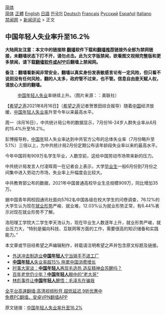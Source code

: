 <!-- 面包屑导航 --> <div class="breadcrumb"><!-- GTranslate: https://gtranslate.io/ -->  <div class="switcher notranslate">  <div class="selected">  <a href="#" onclick="return false;"> 简体</a>  </div>  <div class="option">  <a href="https://www.bannedbook.org" onclick="doGTranslate('zh-CN|zh-CN');jQuery('div.switcher div.selected a').html(jQuery(this).html());return false;" title="简体中文" class="nturl selected"> 简体</a>  <a href="https://www.bannedbook.org/zh-tw/" onclick="doGTranslate('zh-CN|zh-TW');jQuery('div.switcher div.selected a').html(jQuery(this).html());return false;" title="繁體中文" class="nturl"> 正體</a>  <a href="https://www.bannedbook.org/en/" onclick="doGTranslate('zh-CN|en');jQuery('div.switcher div.selected a').html(jQuery(this).html());return false;" title="English" class="nturl"> English</a>  <a href="https://www.bannedbook.org/ja/" onclick="doGTranslate('zh-CN|ja');jQuery('div.switcher div.selected a').html(jQuery(this).html());return false;" title="日本語" class="nturl"> 日語</a>  <a href="https://www.bannedbook.org/ko/" onclick="doGTranslate('zh-CN|ko');jQuery('div.switcher div.selected a').html(jQuery(this).html());return false;" title="한국어" class="nturl"> 한국어</a>  <a href="https://www.bannedbook.org/de/" onclick="doGTranslate('zh-CN|de');jQuery('div.switcher div.selected a').html(jQuery(this).html());return false;" title="Deutsch" class="nturl"> Deutsch</a>  <a href="https://www.bannedbook.org/fr/" onclick="doGTranslate('zh-CN|fr');jQuery('div.switcher div.selected a').html(jQuery(this).html());return false;" title="Français" class="nturl"> Français</a>  <a href="https://www.bannedbook.org/ru/" onclick="doGTranslate('zh-CN|ru');jQuery('div.switcher div.selected a').html(jQuery(this).html());return false;" title="Русский" class="nturl"> Русский</a>  <a href="https://www.bannedbook.org/es/" onclick="doGTranslate('zh-CN|es');jQuery('div.switcher div.selected a').html(jQuery(this).html());return false;" title="Español" class="nturl"> Español</a>  <a href="https://www.bannedbook.org/it/" onclick="doGTranslate('zh-CN|it');jQuery('div.switcher div.selected a').html(jQuery(this).html());return false;" title="Italiano" class="nturl"> Italiano</a>  </div>  </div>      <div class='breadcrumb-sub'><!-- Breadcrumb NavXT 6.3.0 --> <a href="https://www.bannedbook.org/" class="home">禁闻网</a> &gt; <a href="https://www.bannedbook.org/bnews/comments/" class="category">新闻评论</a> &gt; 正文</div></div><h2>中国年轻人失业率升至16.2％</h2> <p class="notice"><b>大陆网友注意：本文中的链接除 <a href="https://github.com/bannedbook/fanqiang" >翻墙</a>软件下载和<a href="https://github.com/killgcd/justmysocks/blob/master/README.md">翻墙推荐</a>链接外全部为禁网链接，未翻墙状态下打不开，请勿点击。此为文字版禁闻，欲看图文视频完整版和更多禁闻，请下载<a href="https://github.com/bannedbook/fanqiang">翻墙软件或APP</a>后翻墙上禁闻网。</p><p>备注：翻墙看新闻非常安全，翻墙以真实身份发表敏感言论有一定风险，但只看不说则没有任何风险，翻的人太多，政府管不过来，也不管。信息自由是天赋人权，请放心大胆的翻墙。</b></p>  <div class="entry"> <figure> <p><figcaption><a href="https://www.bannedbook.org/bnews/tag/%E4%B8%AD%E5%9B%BD/" class="st_tag internal_tag" rel="tag" title="标签 中国 下的日志">中国</a><a href="https://www.bannedbook.org/bnews/tag/%e5%b9%b4%e8%bd%bb%e4%ba%ba/" class="st_tag internal_tag" rel="tag" title="标签 年轻人 下的日志">年轻人</a><a href="https://www.bannedbook.org/bnews/tag/%E5%A4%B1%E4%B8%9A/" class="st_tag internal_tag" rel="tag" title="标签 失业 下的日志">失业</a>率继续上升。（图片来源：：美联社）</figcaption></figure> <p>【<span class='wp_keywordlink_affiliate'><a href="https://www.soundofhope.org" title="希望之声" target="_blank">希望之声</a></span>2021年8月16日】（<a href="https://www.bannedbook.org/bnews/tag/%e5%b8%8c%e6%9c%9b%e4%b9%8b%e5%a3%b0/" class="st_tag internal_tag" rel="tag" title="标签 希望之声 下的日志">希望之声</a>记者贺景田综合报导）随着<span class='wp_keywordlink_affiliate'><a href="https://www.bannedbook.org/" title="中国" target="_blank">中国</a></span>经济放缓，<a href="https://www.bannedbook.org/bnews/tag/%E4%B8%AD%E5%9B%BD%E5%B9%B4%E8%BD%BB%E4%BA%BA/" class="st_tag internal_tag" rel="tag" title="标签 中国年轻人 下的日志">中国年轻人</a><a href="https://www.bannedbook.org/bnews/tag/%E5%A4%B1%E4%B8%9A%E7%8E%87/" class="st_tag internal_tag" rel="tag" title="标签 失业率 下的日志">失业率</a>升至今年以来最高水平。</p> <p>周一（8月16日），中共统计局公布的数据显示，7月份16-24岁人群失业率从6月的15.4%升至16.2%。</p>  <p>彭博报导称，<a href="https://www.bannedbook.org/bnews/tag/%E4%B8%AD%E5%9B%BD%E5%B9%B4/" class="st_tag internal_tag" rel="tag" title="标签 中国年 下的日志">中国年</a>轻人失业率达到中共官方公布的总体失业率（7月份略升至5.1%）三倍以上，为中共统计局2月份定期公布该年龄段失业率以来的最高水平。</p> <p>今年中国将有909万名学生毕业，人数空前，这给中国劳动市场带来新的压力。</p>  <p>中共统计局发言人付凌晖周一在记者会上表示，大学<a href="https://www.bannedbook.org/bnews/tag/%E6%AF%95%E4%B8%9A%E7%94%9F/" class="st_tag internal_tag" rel="tag" title="标签 毕业生 下的日志">毕业生</a>一般6月份到7月份之间集中进入劳动力市场，失业率上升幅度会比较大。</p> <p>中共教育部公布的数据，2021年中国普通高校毕业生总规模909万，同比增加35万。</p>  <p>据中国青年网校园通讯社面向5762名中国各级在校大学生的问卷调查，76.12%的大学生认为现在<a href="https://www.bannedbook.org/bnews/tag/%E5%B0%B1%E4%B8%9A%E5%BD%A2%E5%8A%BF/" class="st_tag internal_tag" rel="tag" title="标签 就业形势 下的日志">就业形势</a>严峻、就业难，12.03%认为就业形势正常，有6.44%表示对现在就业形势不了解。</p> <p>洛阳理工学院大二学生李天浩认为，现在毕业生人数逐年上升，就业形势严峻，就业压力大，“特别是偏向科技、互联网等方面的工作，需要很高的知识储备和实践能力。”</p>  <p>本文章或节目经希望之声编辑制作，转载请注明希望之声并包含原文标题及链接。 </p> <ul class='op-related-articles' title='相关阅读'> <li><a href='https://www.bannedbook.org/bnews/baitai/20210806/1601619.html' target='_blank'>外送冲击制造业<b>中国年轻人</b>宁当骑手不进工厂</a></li> <li><a href='https://www.bannedbook.org/bnews/comments/20210728/1595361.html' target='_blank'><b>中国年轻人</b>失业率超15% 拖累中国消费增长</a></li> <li><a href='https://www.bannedbook.org/bnews/comments/20210715/1587858.html' target='_blank'>时事大家谈：<b>中国年轻人</b>再现毛选热 造反精神会苏醒吗？</a></li> <li><a href='https://www.bannedbook.org/bnews/ssgc/20210701/1577854.html' target='_blank'>百年老党仍少年？<b>中国年轻人</b>眼中的“老大哥”</a></li> <li><a href='https://www.bannedbook.org/bnews/cnnews/20210628/1575960.html' target='_blank'>林彪事件让<b>中国年轻人</b>醒悟：毛泽东在骗我</a></li> </ul> <p class="texttj"> <a href="https://github.com/bannedbook/fanqiang/wiki/V2ray%E6%9C%BA%E5%9C%BA" target="_blank">全平台高速翻墙:高清视频秒开,超低延迟,9折优惠中</a><br/> <a href="https://github.com/bannedbook/fanqiang/wiki/%E7%A6%81%E9%97%BB%E7%BD%91%E5%AE%89%E5%8D%93%E7%BF%BB%E5%A2%99%E6%96%B0%E9%97%BBAPP" target="_blank">免费PC翻墙、安卓VPN翻墙APP</a></p><p>原文链接：<a class="src_link"  href="https://www.soundofhope.org/post/535937" target="_blank">中国年轻人失业率升至16.2%</a></p><a name='sharetosocial'></a>  <div style="margin-bottom:5px;padding-bottom:5px;clear:both"> <div id="archive-pix-1" class="banner-ads"> <!-- AuctionX Display platform tag START --> <div id="26318x728x90x621x_ADSLOT2" clicktrack="%%CLICK_URL_ESC%%"></div> <!-- AuctionX Display platform tag END --> </div> <div id="archive-pix-2" class="banner-ads"> <!-- AuctionX Display platform tag START --> <div id="26315x300x250x621x_ADSLOT2" clicktrack="%%CLICK_URL_ESC%%"></div> <!-- AuctionX Display platform tag END --> </div> </div>  <div id="archive-pix-1" class="banner-ads"> <!-- AuctionX Display platform tag START --> <div id="26318x728x90x621x_ADSLOT3" clicktrack="%%CLICK_URL_ESC%%"></div> <!-- AuctionX Display platform tag END --> </div> </div><!--END ENTRY--> 